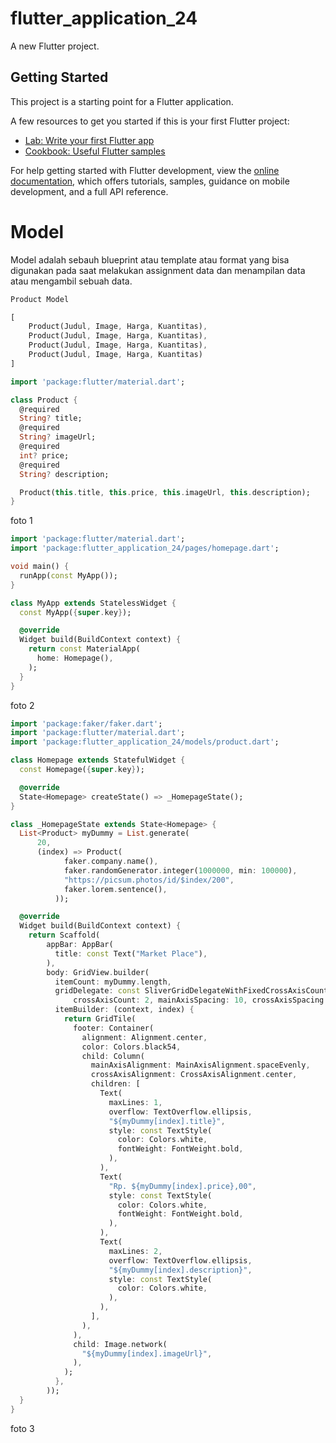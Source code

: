 # flutter_application_24

A new Flutter project.

## Getting Started

This project is a starting point for a Flutter application.

A few resources to get you started if this is your first Flutter project:

- [Lab: Write your first Flutter app](https://docs.flutter.dev/get-started/codelab)
- [Cookbook: Useful Flutter samples](https://docs.flutter.dev/cookbook)

For help getting started with Flutter development, view the
[online documentation](https://docs.flutter.dev/), which offers tutorials,
samples, guidance on mobile development, and a full API reference.

# Model

Model adalah sebauh blueprint atau template atau format yang bisa digunakan pada saat melakukan assignment data dan menampilan data atau mengambil sebuah data.

```dart
Product Model

[
	Product(Judul, Image, Harga, Kuantitas),
	Product(Judul, Image, Harga, Kuantitas),
	Product(Judul, Image, Harga, Kuantitas),
	Product(Judul, Image, Harga, Kuantitas)
]
```

```dart
import 'package:flutter/material.dart';

class Product {
  @required
  String? title;
  @required
  String? imageUrl;
  @required
  int? price;
  @required
  String? description;

  Product(this.title, this.price, this.imageUrl, this.description);
}

```

foto 1

```dart
import 'package:flutter/material.dart';
import 'package:flutter_application_24/pages/homepage.dart';

void main() {
  runApp(const MyApp());
}

class MyApp extends StatelessWidget {
  const MyApp({super.key});

  @override
  Widget build(BuildContext context) {
    return const MaterialApp(
      home: Homepage(),
    );
  }
}

```

foto 2

```dart
import 'package:faker/faker.dart';
import 'package:flutter/material.dart';
import 'package:flutter_application_24/models/product.dart';

class Homepage extends StatefulWidget {
  const Homepage({super.key});

  @override
  State<Homepage> createState() => _HomepageState();
}

class _HomepageState extends State<Homepage> {
  List<Product> myDummy = List.generate(
      20,
      (index) => Product(
            faker.company.name(),
            faker.randomGenerator.integer(1000000, min: 100000),
            "https://picsum.photos/id/$index/200",
            faker.lorem.sentence(),
          ));

  @override
  Widget build(BuildContext context) {
    return Scaffold(
        appBar: AppBar(
          title: const Text("Market Place"),
        ),
        body: GridView.builder(
          itemCount: myDummy.length,
          gridDelegate: const SliverGridDelegateWithFixedCrossAxisCount(
              crossAxisCount: 2, mainAxisSpacing: 10, crossAxisSpacing: 10),
          itemBuilder: (context, index) {
            return GridTile(
              footer: Container(
                alignment: Alignment.center,
                color: Colors.black54,
                child: Column(
                  mainAxisAlignment: MainAxisAlignment.spaceEvenly,
                  crossAxisAlignment: CrossAxisAlignment.center,
                  children: [
                    Text(
                      maxLines: 1,
                      overflow: TextOverflow.ellipsis,
                      "${myDummy[index].title}",
                      style: const TextStyle(
                        color: Colors.white,
                        fontWeight: FontWeight.bold,
                      ),
                    ),
                    Text(
                      "Rp. ${myDummy[index].price},00",
                      style: const TextStyle(
                        color: Colors.white,
                        fontWeight: FontWeight.bold,
                      ),
                    ),
                    Text(
                      maxLines: 2,
                      overflow: TextOverflow.ellipsis,
                      "${myDummy[index].description}",
                      style: const TextStyle(
                        color: Colors.white,
                      ),
                    ),
                  ],
                ),
              ),
              child: Image.network(
                "${myDummy[index].imageUrl}",
              ),
            );
          },
        ));
  }
}
```
foto 3
